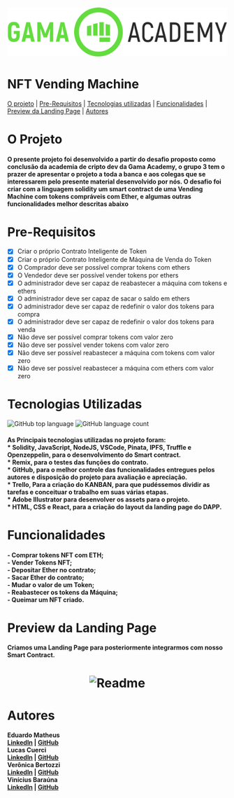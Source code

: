 <h1 align= "center">
<img alt="Readme" Title="Readme" src="/Imagens/logo-gama-academy.png"/>
</h1>

# NFT Vending Machine

<a href="#O Projeto">O projeto</a> |
<a href="#Pre-Requisitos">Pre-Requisitos</a> |
<a href="#Tecnologias utilizadas">Tecnologias utilizadas</a> |
<a href="#Funcionalidades">Funcionalidades</a> |
<a href="#Preview da Landing Page">Preview da Landing Page</a> |
<a href="#Autores">Autores</a>

# O Projeto

<h4>
O presente projeto foi desenvolvido a partir do desafio proposto como conclusão da academia de cripto dev da Gama Academy, o grupo 3 tem o prazer de apresentar o projeto a toda a banca e aos colegas que se interessarem pelo presente material desenvolvido por nós. O desafio foi criar com a linguagem solidity um smart contract de uma Vending Machine com tokens compráveis com Ether, e algumas outras funcionalidades melhor descritas abaixo
</h4>

# Pre-Requisitos

- [x] Criar o próprio Contrato Inteligente de Token
- [x] Criar o próprio Contrato Inteligente de Máquina de Venda do Token
- [x] O Comprador deve ser possível comprar tokens com ethers
- [x] O Vendedor deve ser possível vender tokens por ethers
- [x] O administrador deve ser capaz de reabastecer a máquina com tokens e ethers
- [x] O administrador deve ser capaz de sacar o saldo em ethers
- [x] O administrador deve ser capaz de redefinir o valor dos tokens para compra
- [x] O administrador deve ser capaz de redefinir o valor dos tokens para venda
- [x] Não deve ser possível comprar tokens com valor zero
- [x] Não deve ser possível vender tokens com valor zero
- [x] Não deve ser possível reabastecer a máquina com tokens com valor zero
- [x] Não deve ser possível reabastecer a máquina com ethers com valor zero

# Tecnologias Utilizadas
![GitHub top language](https://img.shields.io/github/languages/top/viniciusbarauna/Turma-3-Vending-Machine)
![GitHub language count](https://img.shields.io/github/languages/count/viniciusbarauna/Turma-3-Vending-Machine)
<i class="devicon-javascript-plain"></i>




<h4>
As Principais tecnologias utilizadas no projeto foram:</br>
* Solidity, JavaScript, NodeJS, VSCode, Pinata, IPFS, Truffle e Openzeppelin, para o desenvolvimento do Smart contract.</br>
* Remix, para o testes das funções do contrato.</br>
* GitHub, para o melhor controle das funcionalidades entregues pelos autores e disposição do projeto para avaliação e apreciação.</br>
* Trello, Para a criação do KANBAN, para que pudéssemos dividir as tarefas e conceituar o trabalho em suas várias etapas.</br>
* Adobe Illustrator para desenvolver os assets para o projeto.</br>
* HTML, CSS e React, para a criação do layout da landing page do DAPP.
</h4>

# Funcionalidades

<h4>
- Comprar tokens NFT com ETH; <br>
- Vender Tokens NFT;<br>
- Depositar Ether no contrato; <br>
- Sacar Ether do contrato; <br>
- Mudar o valor de um Token; <br>
- Reabastecer os tokens da Máquina; <br>
- Queimar um NFT criado. <br>
</h4>

# Preview da Landing Page
<h4>
Criamos uma Landing Page para posteriormente integrarmos com nosso Smart Contract.
</h4>

<h1 align= "center">
<img alt="Readme" Title="Readme" src="/Imagens/Landing-page.gif"/>
</h1>

# Autores

<h4>
Eduardo Matheus <br>
<a href="https://www.linkedin.com/in/eduardo-rodrigues-41448a125/ ">LinkedIn</a> |
<a href="https://github.com/EduardoRS78">GitHub</a> <br>
Lucas Cuerci <br>
<a href="https://www.linkedin.com/in/lucas-cuerci/">LinkedIn</a> |
<a href="https://github.com/MohamedCuerci">GitHub</a> <br>
Verônica Bertozzi <br>
<a href="https://www.linkedin.com/in/veronica-bertozzi/">LinkedIn</a> |
<a href="https://github.com/VeronicaBertozzi">GitHub</a> <br>
Vinícius Baraúna <br>
<a href="https://www.linkedin.com/in/veronica-bertozzi/">LinkedIn</a> |
<a href="https://github.com/viniciusbarauna">GitHub</a> <br>
</h4>
